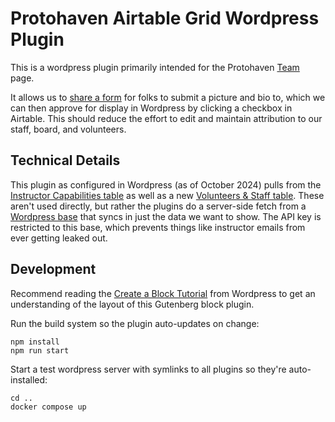 # Protohaven Airtable Grid Wordpress Plugin

This is a wordpress plugin primarily intended for the Protohaven [Team](https://www.protohaven.org/team/) page.

It allows us to [share a form](https://airtable.com/appZIwlIgaq1Ps28Y/pagqysKHSMnSunCDO/form ) for folks to submit a picture and bio to, which we can then approve for display in Wordpress by clicking a checkbox in Airtable. This should reduce the effort to edit and maintain attribution to our staff, board, and volunteers.

## Technical Details

This plugin as configured in Wordpress (as of October 2024) pulls from the [Instructor Capabilities table](https://airtable.com/applultHGJxHNg69H/tbltv8tpiCqUnLTp4?blocks=hide) as well as a new [Volunteers & Staff table](https://airtable.com/appZIwlIgaq1Ps28Y/tblgwvc07mvLg3zds/viwPqQYMpOKTLpbgj?blocks=hide). These aren't used directly, but rather the plugins do a server-side fetch from a [Wordpress base](https://airtable.com/appc6WQNsGvcKtTvb?) that syncs in just the data we want to show. The API key is restricted to this base, which prevents things like instructor emails from ever getting leaked out.

## Development

Recommend reading the [Create a Block Tutorial](https://developer.wordpress.org/block-editor/getting-started/tutorial/) from Wordpress to get an understanding of the layout of this Gutenberg block plugin.

Run the build system so the plugin auto-updates on change:

```
npm install
npm run start
```

Start a test wordpress server with symlinks to all plugins so they're auto-installed:

```
cd ..
docker compose up
```
